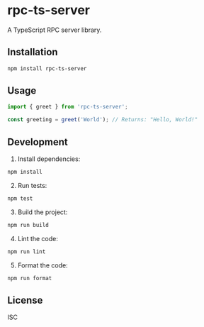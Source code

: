 # rpc-ts-server

A TypeScript RPC server library.

## Installation

```bash
npm install rpc-ts-server
```

## Usage

```typescript
import { greet } from 'rpc-ts-server';

const greeting = greet('World'); // Returns: "Hello, World!"
```

## Development

1. Install dependencies:
```bash
npm install
```

2. Run tests:
```bash
npm test
```

3. Build the project:
```bash
npm run build
```

4. Lint the code:
```bash
npm run lint
```

5. Format the code:
```bash
npm run format
```

## License

ISC 